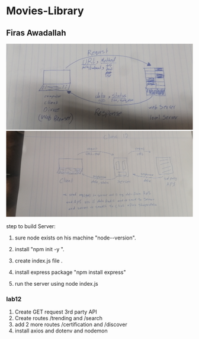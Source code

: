 # Movies-Library

## Firas Awadallah

![wwrc](wwrc.jpg)
![wwrc12](lab12.jpg)

step to build Server:

1. sure node exists on his machine  "node--version".

2. install "npm init -y ".

3. create index.js file .

4. install express package  "npm install express"  

5. run the server using node index.js

### lab12

1. Create GET request 3rd party API 
2. Create routes /trending and /search
3. add 2 more routes /certification and /discover
4. install axios and dotenv and nodemon

